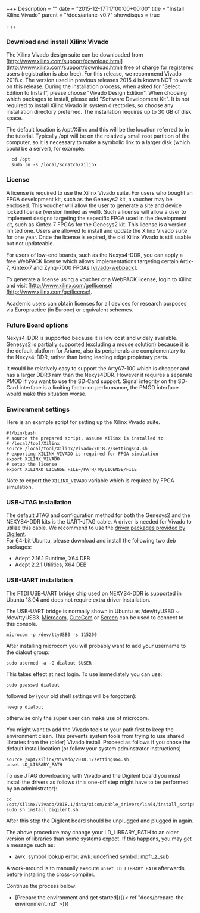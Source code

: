 +++
Description = ""
date = "2015-12-17T17:00:00+00:00"
title = "Install Xilinx Vivado"
parent = "/docs/ariane-v0.7"
showdisqus = true

+++

### Download and install Xilinx Vivado

The Xilinx Vivado design suite can be downloaded from [http://www.xilinx.com/support/download.html](http://www.xilinx.com/support/download.html) free of charge for registered users (registration is also free). For this release, we recommend Vivado 2018.x. The version used in previous releases 2015.4 is known NOT to work on this release.
During the installation process, when asked for "Select Edition to Install", 
please choose "Vivado Design Edition". When choosing which packages to 
install, please add "Software Development Kit". It is not required to install 
Xilinx Vivado in system directories, so choose any installation directory 
preferred. The installation requires up to 30 GB of disk space.

The default location is /opt/Xilinx and this will be the location referred to in the tutorial.
Typically /opt will be on the relatively small root partition of the computer, so it is necessary
to make a symbolic link to a larger disk (which could be a server), for example:

      cd /opt
      sudo ln -s /local/scratch/Xilinx .

### License

A license is required to use the Xilinx Vivado suite. For users who bought an 
FPGA development kit, such as the Genesys2 kit, a voucher may be enclosed. This 
voucher will allow the user to generate a site and device locked license 
(version limited as well). Such a license will allow a user to implement 
designs targeting the sepecific FPGA used in the development kit, such as 
Kintex-7 FPGAs for the Genesys2 kit. This license is a version limited one. Users 
are allowed to install and update the Xilinx Vivado suite for one year. Once 
the license is expired, the old Xilinx Vivado is still usable but not 
updateable.

For users of low-end boards, such as the Nexys4-DDR, you can apply a free 
WebPACK license which allows implementations targeting certain Artix-7, 
Kintex-7 and Zynq-7000 FPGAs 
[[vivado-webpack](http://www.xilinx.com/products/design-tools/vivado/vivado-webpack.html)].

To generate a license using a voucher or a WebPACK license, login to Xilinx 
and visit 
[http://www.xilinx.com/getlicense](http://www.xilinx.com/getlicense).

Academic users can obtain licenses for all devices for research purposes via Europractice (in Europe)
or equivalent schemes.

### Future Board options

Nexys4-DDR is supported because it is low cost and widely available. Genesys2 is partially supported
(excluding a mouse solution) because it is the default platform for Ariane, also its peripherals are
complementary to the Nexys4-DDR, rather than being leading edge propietary parts.

It would be relatively easy to support the ArtyA7-100 which is cheaper and has a larger DDR3 ram than
the Nexys4DDR. However it requires a separate PMOD if you want to use the SD-Card support.
Signal integrity on the SD-Card interface is a limiting factor on performance, the PMOD interface
would make this situation worse.

### Environment settings

Here is an example script for setting up the Xilinx Vivado suite.

    #!/bin/bash
    # source the prepared script, assume Xilinx is installed to
    # /local/tool/Xilinx
    source /local/tool/Xilinx/Vivado/2018.2/settings64.sh
    # exporting XILINX_VIVADO is required for FPGA simulation
    export XILINX_VIVADO
    # setup the license
    export XILINXD_LICENSE_FILE=/PATH/TO/LICENSE/FILE

Note to export the `XILINX_VIVADO` variable which is required by FPGA simulation.

### USB-JTAG installation

The default JTAG and configuration method for both the Genesys2 and the 
NEXYS4-DDR kits is the UART-JTAG cable. A driver is needed for Vivado to 
utilize this cable. We recommend to use the [driver packages provided by 
Digilent](https://reference.digilentinc.com/reference/software/adept/start).  
For 64-bit Ubuntu, please download and install the following two deb packages:

  * Adept 2.16.1 Runtime, X64 DEB
  * Adept 2.2.1 Utilities, X64 DEB

### USB-UART installation

The FTDI USB-UART bridge chip used on NEXYS4-DDR is supported in Ubuntu 18.04 and does not require extra driver installation.

The USB-UART bridge is normally shown in Ubuntu as /dev/ttyUSB0 ~ /dev/ttyUSB3. [Microcom](http://manpages.ubuntu.com/manpages/lucid/man1/microcom.1.html), [CuteCom](http://cutecom.sourceforge.net/) or [Screen](https://wiki.archlinux.org/index.php/Working_with_the_serial_console#Screen) can be used to connect to this console.

    microcom -p /dev/ttyUSB0 -s 115200

After installing microcom you will probably want to add your username to the dialout group:

    sudo usermod -a -G dialout $USER

This takes effect at next login. To use immediately you can use:

    sudo gpasswd dialout

followed by (your old shell settings will be forgotten):

    newgrp dialout

otherwise only the super user can make use of microcom.

You might want to add the Vivado tools to your path first to keep the environment clean. This prevents system tools
from trying to use shared libraries from the (older) Vivado install. Proceed as follows if you chose the default install
location (or follow your system adminstrator instructions)

    source /opt/Xilinx/Vivado/2018.1/settings64.sh
    unset LD_LIBRARY_PATH

To use JTAG downloading with Vivado and the Digilent board you must install the drivers as follows (this one-off step might have to be performed by an administrator):

    cd /opt/Xilinx/Vivado/2018.1/data/xicom/cable_drivers/lin64/install_script/install_drivers
    sudo sh install_digilent.sh

After this step the Digilent board should be unplugged and plugged in again.

The above procedure may change your LD_LIBRARY_PATH to an older version of libraries than some systems expect. If this
happens, you may get a message such as:

* awk: symbol lookup error: awk: undefined symbol: mpfr_z_sub

A work-around is to manually execute `unset LD_LIBRARY_PATH` afterwards before installing the cross-compiler.

Continue the process below:

 * [Prepare the environment and get started]({{< ref "docs/prepare-the-environment.md" >}})
